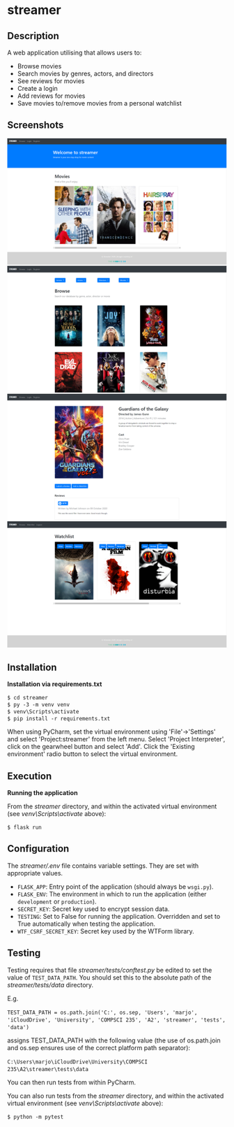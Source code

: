 # streamer

## Description

A web application utilising that allows users to:

* Browse movies
* Search movies by genres, actors, and directors
* See reviews for movies
* Create a login
* Add reviews for movies
* Save movies to/remove movies from a personal watchlist

## Screenshots

<img src="screenshots/home.png" alt="home">
<img src="screenshots/browse.png" alt="browse">
<img src="screenshots/movie.png" alt="movie">
<img src="screenshots/watchlist.png" alt="watchlist">

## Installation

**Installation via requirements.txt**

```shell
$ cd streamer
$ py -3 -m venv venv
$ venv\Scripts\activate
$ pip install -r requirements.txt
```

When using PyCharm, set the virtual environment using 'File'->'Settings' and select 'Project:streamer' from the left menu. Select 'Project Interpreter', click on the gearwheel button and select 'Add'. Click the 'Existing environment' radio button to select the virtual environment. 

## Execution

**Running the application**

From the *streamer* directory, and within the activated virtual environment (see *venv\Scripts\activate* above):

````shell
$ flask run
```` 


## Configuration

The *streamer/.env* file contains variable settings. They are set with appropriate values.

* `FLASK_APP`: Entry point of the application (should always be `wsgi.py`).
* `FLASK_ENV`: The environment in which to run the application (either `development` or `production`).
* `SECRET_KEY`: Secret key used to encrypt session data.
* `TESTING`: Set to False for running the application. Overridden and set to True automatically when testing the application.
* `WTF_CSRF_SECRET_KEY`: Secret key used by the WTForm library.


## Testing

Testing requires that file *streamer/tests/conftest.py* be edited to set the value of `TEST_DATA_PATH`. You should set this to the absolute path of the *streamer/tests/data* directory. 

E.g. 

`TEST_DATA_PATH = os.path.join('C:', os.sep, 'Users', 'marjo', 'iCloudDrive', 'University', 'COMPSCI 235', 'A2', 'streamer', 'tests', 'data')`

assigns TEST_DATA_PATH with the following value (the use of os.path.join and os.sep ensures use of the correct platform path separator):

`C:\Users\marjo\iCloudDrive\University\COMPSCI 235\A2\streamer\tests\data`

You can then run tests from within PyCharm.

You can also run tests from the *streamer* directory, and within the activated virtual environment (see *venv\Scripts\activate* above):

````shell
$ python -m pytest
````  